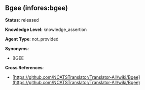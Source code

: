 [//]: # (DO NOT MANUALLY EDIT THIS FILE. IT IS GENERATED FROM A TEMPLATE.)

## Bgee (infores:bgee)

**Status**: released
  
**Knowledge Level**: knowledge_assertion
  
**Agent Type**: not_provided

**Synonyms**:

- BGEE

**Cross References**:

- [https://github.com/NCATSTranslator/Translator-All/wiki/Bgee](https://github.com/NCATSTranslator/Translator-All/wiki/Bgee)

